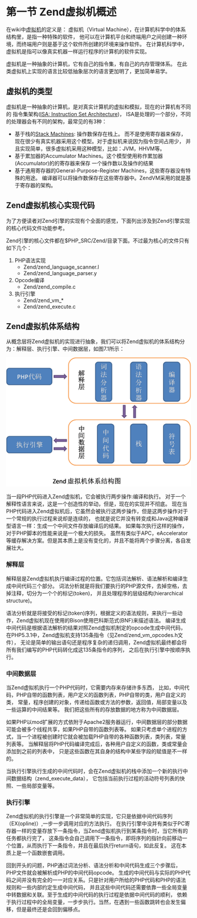 #  第一节 Zend虚拟机概述

在wiki中[虚拟机](http://zh.wikipedia.org/wiki/虚拟机)的定义是：
虚拟机（Virtual Machine），在计算机科学中的体系结构里，是指一种特殊的软件，
他可以在计算机平台和终端用户之间创建一种环境，而终端用户则是基于这个软件所创建的环境来操作软件。
在计算机科学中，虚拟机是指可以像真实机器一样运行程序的计算机的软件实现。

虚拟机是一种抽象的计算机，它有自己的指令集，有自己的内存管理体系。
在此类虚拟机上实现的语言比较低抽象层次的语言更加明了，更加简单易学。

## 虚拟机的类型

虚拟机是一种抽象的计算机，是对真实计算机的虚拟和模拟，现在的计算机有不同的
指令集架构([ISA: Instruction Set Architecture](http://homedir.jct.ac.il/~citron/ca/isa.html))，
ISA是处理的一个部分，不同的处理器会有不同的架构，最常见的有3种：

- 基于栈的[Stack Machines](http://en.wikipedia.org/wiki/Stack_machine): 操作数保存在栈上。
  而不是使用寄存器来保存，现在很少有真实机器采用这个模型。对于虚拟机来说因为指令空间占用少，
  并且实现简单，很多虚拟机采用这种模型，比如：JVM，HHVM等。
- 基于累加器的Accumulator Machines。这个模型使用称作累加器(Accumulator)的的寄存器来保存
  一个操作数以及操作的结果
- 基于通用寄存器的General-Purpose-Register Machines，这些寄存器没有特殊的用途。
  编译器可以将操作数保存在这些寄存器中。ZendVM采用的就是基于寄存器的架构。

## Zend虚拟机核心实现代码
为了方便读者对Zend引擎的实现有个全面的感觉，下面列出涉及到Zend引擎实现的核心代码文件功能参考。

Zend引擎的核心文件都在$PHP\_SRC/Zend/目录下面。不过最为核心的文件只有如下几个：

1. PHP语法实现
    - Zend/zend\_language\_scanner.l
    - Zend/zend\_language\_parser.y
1. Opcode编译
    - Zend/zend\_compile.c
2. 执行引擎
    - Zend/zend\_vm\_\*
    - Zend/zend\_execute.c

## Zend虚拟机体系结构

从概念层将Zend虚拟机的实现进行抽象，我们可以将Zend虚拟机的体系结构分为：解释层、执行引擎、中间数据层，如图7.1所示：

![图7.1 Zend虚拟机体系结构图](../images/chapt07/07-01-01-zend-vm.png)

当一段PHP代码进入Zend虚拟机，它会被执行两步操作:编译和执行。
对于一个解释性语言来说，这是一个创造性的举动，但是，现在的实现并不彻底。
现在当PHP代码进入Zend虚拟机后，它虽然会被执行这两步操作，但是这两步操作对于一个常规的执行过程来说却是连续的，
也就是说它并没有转变成和Java这种编译型语言一样：生成一个中间文件存放编译后的结果。
如果每次执行这样的操作，对于PHP脚本的性能来说是一个极大的损失。
虽然有类似于APC，eAccelerator等缓存解决方案。但是其本质上是没有变化的，并且不能将两个步骤分离，各自发展壮大。

### 解释层
解释层是Zend虚拟机执行编译过程的位置。它包括词法解析、语法解析和编译生成中间代码三个部分。
词法分析就是将我们要执行的PHP源文件，去掉空格，去掉注释，切分为一个个的标记(token)，
并且处理程序的层级结构(hierarchical structure)。

语法分析就是将接受的标记(token)序列，根据定义的语法规则，来执行一些动作，Zend虚拟机现在使用的Bison使用巴科斯范式(BNF)来描述语法。
编译生成中间代码是根据语法解析的结果对照Zend虚拟机制定的opcode生成中间代码，
在PHP5.3.1中，Zend虚拟机支持135条指令（见Zend/zend_vm_opcodes.h文件），
无论是简单的输出语句还是程序复杂的递归调用，Zend虚拟机最终都会将所有我们编写的PHP代码转化成这135条指令的序列，
之后在执行引擎中按顺序执行。

### 中间数据层
当Zend虚拟机执行一个PHP代码时，它需要内存来存储许多东西，
比如，中间代码，PHP自带的函数列表，用户定义的函数列表，PHP自带的类，用户自定义的类，
常量，程序创建的对象，传递给函数或方法的参数，返回值，局部变量以及一些运算的中间结果等。
我们把这些所有的存放数据的地方称为中间数据层。

如果PHP以mod扩展的方式依附于Apache2服务器运行，中间数据层的部分数据可能会被多个线程共享，如果PHP自带的函数列表等。
如果只考虑单个进程的方式，当一个进程被创建时它就会被加载PHP自带的各种函数列表，类列表，常量列表等。
当解释层将PHP代码编译完成后，各种用户自定义的函数，类或常量会添加到之前的列表中，
只是这些函数在其自身的结构中某些字段的赋值是不一样的。

当执行引擎执行生成的中间代码时，会在Zend虚拟机的栈中添加一个新的执行中间数据结构（zend_execute_data），
它包括当前执行过程的活动符号列表的快照、一些局部变量等。

### 执行引擎
Zend虚拟机的执行引擎是一个非常简单的实现，它只是依据中间代码序列（EX(opline)）,一步一步调用对应的方法执行。
在执行引擎中没并有类似于PC寄存器一样的变量存放下一条指令，当Zend虚拟机执行到某条指令时，当它所有的任务都执行完了，
这条指令会自己调用下一条指令，即将序列的指针向前移动一个位置，从而执行下一条指令，并且在最后执行return语句，如此反复。
这在本质上是一个函数嵌套调用。

回到开头的问题，PHP通过词法分析、语法分析和中间代码生成三个步骤后，PHP文件就会被解析成PHP的中间代码opcode。
生成的中间代码与实际的PHP代码之间并没有完全的一一对应关系。只是针对用户所给的PHP代码和PHP的语法规则和一些内部约定生成中间代码，
并且这些中间代码还需要依靠一些全局变量中转数据和关联。至于生成的中间代码的执行过程是依据中间代码的顺利，
依赖于执行过程中的全局变量，一步步执行。当然，在遇到一些函数跳转也会发生偏移，但是最终还是会回到偏移点。

